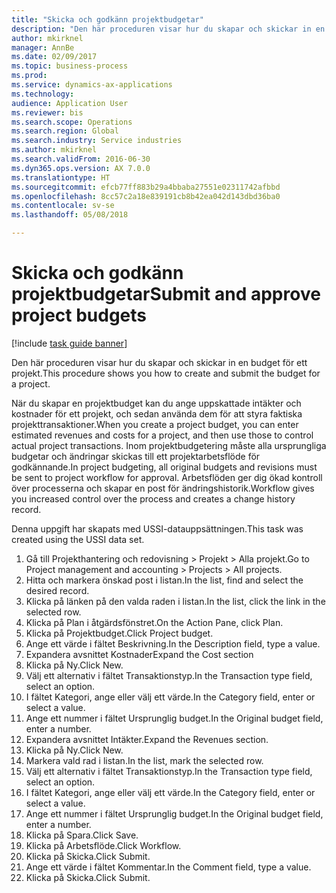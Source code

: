 ```yaml
--- 
title: "Skicka och godkänn projektbudgetar"
description: "Den här proceduren visar hur du skapar och skickar in en budget för ett projekt."
author: mkirknel
manager: AnnBe
ms.date: 02/09/2017
ms.topic: business-process
ms.prod: 
ms.service: dynamics-ax-applications
ms.technology: 
audience: Application User
ms.reviewer: bis
ms.search.scope: Operations
ms.search.region: Global
ms.search.industry: Service industries
ms.author: mkirknel
ms.search.validFrom: 2016-06-30
ms.dyn365.ops.version: AX 7.0.0
ms.translationtype: HT
ms.sourcegitcommit: efcb77ff883b29a4bbaba27551e02311742afbbd
ms.openlocfilehash: 8cc57c2a18e839191cb8b42ea042d143dbd36ba0
ms.contentlocale: sv-se
ms.lasthandoff: 05/08/2018

---
```

# <a name="submit-and-approve-project-budgets"></a><span data-ttu-id="884f6-103">Skicka och godkänn projektbudgetar</span><span class="sxs-lookup"><span data-stu-id="884f6-103">Submit and approve project budgets</span></span>

[!include [task guide banner](../../includes/task-guide-banner.md)]

<span data-ttu-id="884f6-104">Den här proceduren visar hur du skapar och skickar in en budget för ett projekt.</span><span class="sxs-lookup"><span data-stu-id="884f6-104">This procedure shows you how to create and submit the budget for a project.</span></span> 

<span data-ttu-id="884f6-105">När du skapar en projektbudget kan du ange uppskattade intäkter och kostnader för ett projekt, och sedan använda dem för att styra faktiska projekttransaktioner.</span><span class="sxs-lookup"><span data-stu-id="884f6-105">When you create a project budget, you can enter estimated revenues and costs for a project, and then use those to control actual project transactions.</span></span> <span data-ttu-id="884f6-106">Inom projektbudgetering måste alla ursprungliga budgetar och ändringar skickas till ett projektarbetsflöde för godkännande.</span><span class="sxs-lookup"><span data-stu-id="884f6-106">In project budgeting, all original budgets and revisions must be sent to project workflow for approval.</span></span> <span data-ttu-id="884f6-107">Arbetsflöden ger dig ökad kontroll över processerna och skapar en post för ändringshistorik.</span><span class="sxs-lookup"><span data-stu-id="884f6-107">Workflow gives you increased control over the process and creates a change history record.</span></span>

<span data-ttu-id="884f6-108">Denna uppgift har skapats med USSI-datauppsättningen.</span><span class="sxs-lookup"><span data-stu-id="884f6-108">This task was created using the USSI data set.</span></span>

1. <span data-ttu-id="884f6-109">Gå till Projekthantering och redovisning > Projekt > Alla projekt.</span><span class="sxs-lookup"><span data-stu-id="884f6-109">Go to Project management and accounting > Projects > All projects.</span></span>
2. <span data-ttu-id="884f6-110">Hitta och markera önskad post i listan.</span><span class="sxs-lookup"><span data-stu-id="884f6-110">In the list, find and select the desired record.</span></span>
3. <span data-ttu-id="884f6-111">Klicka på länken på den valda raden i listan.</span><span class="sxs-lookup"><span data-stu-id="884f6-111">In the list, click the link in the selected row.</span></span>
4. <span data-ttu-id="884f6-112">Klicka på Plan i åtgärdsfönstret.</span><span class="sxs-lookup"><span data-stu-id="884f6-112">On the Action Pane, click Plan.</span></span>
5. <span data-ttu-id="884f6-113">Klicka på Projektbudget.</span><span class="sxs-lookup"><span data-stu-id="884f6-113">Click Project budget.</span></span>
6. <span data-ttu-id="884f6-114">Ange ett värde i fältet Beskrivning.</span><span class="sxs-lookup"><span data-stu-id="884f6-114">In the Description field, type a value.</span></span>
7. <span data-ttu-id="884f6-115">Expandera avsnittet Kostnader</span><span class="sxs-lookup"><span data-stu-id="884f6-115">Expand the Cost section</span></span>
8. <span data-ttu-id="884f6-116">Klicka på Ny.</span><span class="sxs-lookup"><span data-stu-id="884f6-116">Click New.</span></span>
9. <span data-ttu-id="884f6-117">Välj ett alternativ i fältet Transaktionstyp.</span><span class="sxs-lookup"><span data-stu-id="884f6-117">In the Transaction type field, select an option.</span></span>
10. <span data-ttu-id="884f6-118">I fältet Kategori, ange eller välj ett värde.</span><span class="sxs-lookup"><span data-stu-id="884f6-118">In the Category field, enter or select a value.</span></span>
11. <span data-ttu-id="884f6-119">Ange ett nummer i fältet Ursprunglig budget.</span><span class="sxs-lookup"><span data-stu-id="884f6-119">In the Original budget field, enter a number.</span></span>
12. <span data-ttu-id="884f6-120">Expandera avsnittet Intäkter.</span><span class="sxs-lookup"><span data-stu-id="884f6-120">Expand the Revenues section.</span></span>
13. <span data-ttu-id="884f6-121">Klicka på Ny.</span><span class="sxs-lookup"><span data-stu-id="884f6-121">Click New.</span></span>
14. <span data-ttu-id="884f6-122">Markera vald rad i listan.</span><span class="sxs-lookup"><span data-stu-id="884f6-122">In the list, mark the selected row.</span></span>
15. <span data-ttu-id="884f6-123">Välj ett alternativ i fältet Transaktionstyp.</span><span class="sxs-lookup"><span data-stu-id="884f6-123">In the Transaction type field, select an option.</span></span>
16. <span data-ttu-id="884f6-124">I fältet Kategori, ange eller välj ett värde.</span><span class="sxs-lookup"><span data-stu-id="884f6-124">In the Category field, enter or select a value.</span></span>
17. <span data-ttu-id="884f6-125">Ange ett nummer i fältet Ursprunglig budget.</span><span class="sxs-lookup"><span data-stu-id="884f6-125">In the Original budget field, enter a number.</span></span>
18. <span data-ttu-id="884f6-126">Klicka på Spara.</span><span class="sxs-lookup"><span data-stu-id="884f6-126">Click Save.</span></span>
19. <span data-ttu-id="884f6-127">Klicka på Arbetsflöde.</span><span class="sxs-lookup"><span data-stu-id="884f6-127">Click Workflow.</span></span>
20. <span data-ttu-id="884f6-128">Klicka på Skicka.</span><span class="sxs-lookup"><span data-stu-id="884f6-128">Click Submit.</span></span>
21. <span data-ttu-id="884f6-129">Ange ett värde i fältet Kommentar.</span><span class="sxs-lookup"><span data-stu-id="884f6-129">In the Comment field, type a value.</span></span>
22. <span data-ttu-id="884f6-130">Klicka på Skicka.</span><span class="sxs-lookup"><span data-stu-id="884f6-130">Click Submit.</span></span>


